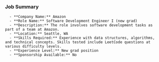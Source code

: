 ### Job Summary
      - **Company Name:** Amazon
      - **Role Name:** Software Development Engineer I (new grad)
      - **Description:** The role involves software development tasks as part of a team at Amazon.
      - **Location:** Seattle, WA
      - **Skills Required:** Experience with data structures, algorithms, and technical concepts. Skills tested include LeetCode questions at various difficulty levels.
      - **Experience Level:** New grad position
      - **Sponsorship Available:** No
      